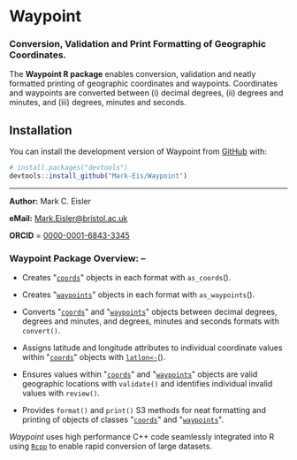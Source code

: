 # Waypoint
### Conversion, Validation and Print Formatting of Geographic Coordinates.

The **Waypoint R package** enables conversion, validation and neatly formatted printing of
geographic coordinates and waypoints. Coordinates and waypoints are converted between (i) decimal
degrees, (ii) degrees and minutes, and (iii) degrees, minutes and seconds.

## Installation

You can install the development version of Waypoint from [GitHub](https://github.com/) with:
      
``` r
# install.packages("devtools")
devtools::install_github("Mark-Eis/Waypoint")
```
---

**Author:** Mark C. Eisler

**eMail:** Mark.Eisler@bristol.ac.uk

**ORCID** = [0000-0001-6843-3345](https://orcid.org/0000-0001-6843-3345)

### Waypoint Package Overview: –

* Creates "[`coords`](https://mark-eis.github.io/Waypoint/reference/coords.html)" objects in each
  format with `as_coords`().

* Creates "[`waypoints`](https://mark-eis.github.io/Waypoint/reference/waypoints.html)" objects in
  each format with `as_waypoints`().

* Converts "[`coords`](https://mark-eis.github.io/Waypoint/reference/coords.html)" and
  "[`waypoints`](https://mark-eis.github.io/Waypoint/reference/waypoints.html)" objects
  between decimal degrees, degrees and minutes, and degrees, minutes and seconds formats with
  `convert()`.

* Assigns latitude and longitude attributes to individual coordinate values within
  "[`coords`](https://mark-eis.github.io/Waypoint/reference/coords.html)" objects with
  [`latlon<-`](https://mark-eis.github.io/Waypoint/reference/latlon.html)().

* Ensures values within "[`coords`](https://mark-eis.github.io/Waypoint/reference/coords.html)" and
  "[`waypoints`](https://mark-eis.github.io/Waypoint/reference/waypoints.html)" objects are valid
  geographic locations with `validate()` and identifies individual invalid values with `review()`.

* Provides `format()` and `print()` S3 methods for neat formatting and printing of objects of
  classes "[`coords`](https://mark-eis.github.io/Waypoint/reference/coords.html)" and
  "[`waypoints`](https://mark-eis.github.io/Waypoint/reference/waypoints.html)".

*Waypoint* uses high performance C++ code seamlessly integrated into R using
[`Rcpp`](https://www.rcpp.org) to enable rapid conversion of large datasets.
